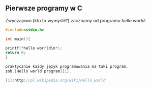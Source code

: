 ## Pierwsze programy w C

Zwyczajowo (kto to wymyślił?) zacznamy od programu
*hello world*:

```c
#include<stdio.h>

int main(){

printf(*hello worrld\n*);
return 0;
}

praktycznie każdy język programowania ma taki program,
zob.[Hello world program][1].

[1]:http://pl.wikipedia.org/wiki/Hello_world
